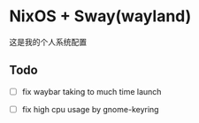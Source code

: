 # NixOS + Sway(wayland)

这是我的个人系统配置

## Todo

- [ ] fix waybar taking to much time launch
- [ ] fix high cpu usage by gnome-keyring


